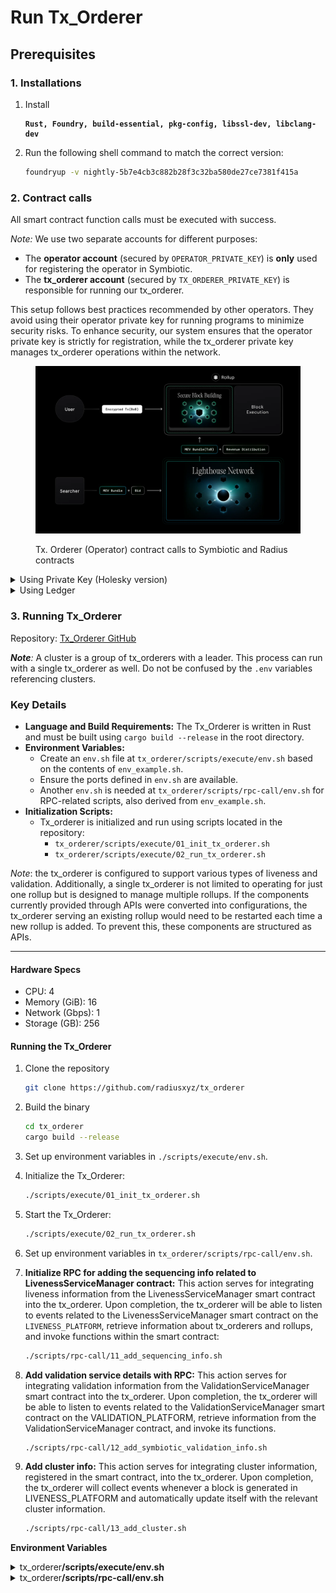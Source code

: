 # Run Tx\_Orderer

## **Prerequisites**

### **1. Installations**

1.  Install

    <pre><code><strong>Rust, Foundry, build-essential, pkg-config, libssl-dev, libclang-dev
    </strong></code></pre>
2.  Run the following shell command to match the correct version:

    ```sh
    foundryup -v nightly-5b7e4cb3c882b28f3c32ba580de27ce7381f415a
    ```

### 2. Contract calls

All smart contract function calls must be executed with success.

_Note:_ We use two separate accounts for different purposes:

* The **operator account** (secured by `OPERATOR_PRIVATE_KEY`) is **only** used for registering the operator in Symbiotic.
* The **tx\_orderer account** (secured by `TX_ORDERER_PRIVATE_KEY`) is responsible for running our tx\_orderer.

This setup follows best practices recommended by other operators. They avoid using their operator private key for running programs to minimize security risks. To enhance security, our system ensures that the operator private key is strictly for registration, while the tx\_orderer private key manages tx\_orderer operations within the network.

<figure><img src="../../../.gitbook/assets/image (26).png" alt=""><figcaption><p>Tx. Orderer (Operator) contract calls to Symbiotic and Radius contracts</p></figcaption></figure>

<details>

<summary>Using Private Key (Holesky version)</summary>

{% code overflow="wrap" %}
```sh
#!/bin/bash

# ============================
# Symbiotic Operator Setup
# ============================
# This script handles registration and opt-in processes for the Symbiotic contract.
# It interacts with the Ethereum Holesky testnet.

# Validation Related
# ---------------------------
# 1. Configuration
# ---------------------------
RPC_URL="https://ethereum-holesky-rpc.publicnode.com"  # Ethereum RPC URL

# Operator registration details
OPERATOR_REGISTRY_CONTRACT_ADDRESS="0x6F75a4ffF97326A00e52662d82EA4FdE86a2C548"
OPERATOR_PRIVATE_KEY=""  # Your operator private key

# Vault opt-in service details
OPERATOR_VAULT_OPT_IN_SERVICE_CONTRACT_ADDRESS="0x95CC0a052ae33941877c9619835A233D21D57351"
VAULT_CONTRACT_ADDRESS="0x919c0EbA1b68803cd453fF218b0E59e174d8C2b0"

# Network opt-in service details
OPERATOR_NETWORK_OPT_IN_SERVICE_CONTRACT_ADDRESS="0x58973d16FFA900D11fC22e5e2B6840d9f7e13401"
NETWORK_ADDRESS="0x47482dA197719f2CE0BAeBB7F72D1d7C1D6cc8bD"  # Ask network (rollup) team

# Operator details
OPERATOR_ADDRESS=""  # Your operator address

# Tx_Orderer registration details
LIVENESS_CONTRACT_ADDRESS="0xBE32Ae8d955747FD4Ab0818C927c3926F373E05E"  # Radius contract address
CLUSTER_ID="radius"  # Cluster ID (Ask network/rollup team)
TX_ORDERER_PRIVATE_KEY=""  # Your tx_orderer private key
TX_ORDERER_ADDRESS=""  # Your tx_orderer address

# ============================
# 2. Register Operator
# ============================
echo "Registering operator..."
cast send "$OPERATOR_REGISTRY_CONTRACT_ADDRESS" --rpc-url "$RPC_URL" --private-key "$OPERATOR_PRIVATE_KEY" \
"registerOperator()"

echo "Checking operator registration..."
cast call "$OPERATOR_REGISTRY_CONTRACT_ADDRESS" --rpc-url "$RPC_URL" \
"isEntity(address who)(bool)" "$OPERATOR_ADDRESS"
echo "Expected output: true"

# ============================
# 3. Opt-in to Vault
# ============================
echo "Opting in to vault..."
cast send "$OPERATOR_VAULT_OPT_IN_SERVICE_CONTRACT_ADDRESS" --rpc-url "$RPC_URL" --private-key "$OPERATOR_PRIVATE_KEY" \
"optIn(address vault)" "$VAULT_CONTRACT_ADDRESS"

echo "Checking vault opt-in status..."
cast call "$OPERATOR_VAULT_OPT_IN_SERVICE_CONTRACT_ADDRESS" --rpc-url "$RPC_URL" \
"isOptedIn(address who, address where)(bool)" "$OPERATOR_ADDRESS" "$VAULT_CONTRACT_ADDRESS"
echo "Expected output: true"

# ============================
# 4. Opt-in to Network
# ============================
echo "Opting in to network..."
cast send "$OPERATOR_NETWORK_OPT_IN_SERVICE_CONTRACT_ADDRESS" --rpc-url "$RPC_URL" --private-key "$OPERATOR_PRIVATE_KEY" \
"optIn(address network)" "$NETWORK_ADDRESS"

echo "Checking network opt-in status..."
cast call "$OPERATOR_NETWORK_OPT_IN_SERVICE_CONTRACT_ADDRESS" --rpc-url "$RPC_URL" \
"isOptedIn(address who, address where)(bool)" "$OPERATOR_ADDRESS" "$NETWORK_ADDRESS"
echo "Expected output: true"

# Liveness Related
# ============================
# 5. Register Tx_Orderer
# ============================
echo "Registering tx_orderer..."
cast send "$LIVENESS_CONTRACT_ADDRESS" --rpc-url "$RPC_URL" --private-key "$TX_ORDERER_PRIVATE_KEY" \
"registerTxOrderer(string clusterId)" "$CLUSTER_ID"

echo "Checking tx_orderer registration..."
cast call "$LIVENESS_CONTRACT_ADDRESS" --rpc-url "$RPC_URL" \
"isTxOrdererRegistered(string clusterId, address txOrderer)(bool)" "$CLUSTER_ID" "$TX_ORDERER_ADDRESS"
echo "Expected output: true"

```
{% endcode %}

</details>

<details>

<summary>Using Ledger</summary>

```sh
#!/bin/bash

# ============================
# Symbiotic Operator Setup (Ledger)
# ============================
# This script registers an operator and opts into services using a Ledger device for signing.
# All transactions interact with the Ethereum Holesky testnet.

# ---------------------------
# 1. Configuration
# ---------------------------
RPC_URL="https://ethereum-holesky-rpc.publicnode.com"  # Ethereum RPC URL

# Operator registration details
OPERATOR_REGISTRY_CONTRACT_ADDRESS="0x6F75a4ffF97326A00e52662d82EA4FdE86a2C548"

# Vault opt-in service details
OPERATOR_VAULT_OPT_IN_SERVICE_CONTRACT_ADDRESS="0x95CC0a052ae33941877c9619835A233D21D57351"
VAULT_CONTRACT_ADDRESS="0x919c0EbA1b68803cd453fF218b0E59e174d8C2b0"

# Network opt-in service details
OPERATOR_NETWORK_OPT_IN_SERVICE_CONTRACT_ADDRESS="0x58973d16FFA900D11fC22e5e2B6840d9f7e13401"
NETWORK_ADDRESS="0x47482dA197719f2CE0BAeBB7F72D1d7C1D6cc8bD"  # Ask network (rollup) team

# Operator details
OPERATOR_ADDRESS=""   # Your operator address

# Tx_orderer registration details
LIVENESS_CONTRACT_ADDRESS="0xBE32Ae8d955747FD4Ab0818C927c3926F373E05E"  # Radius contract address
CLUSTER_ID="radius"   # Cluster ID (Ask network/rollup team)
TX_ORDERER_ADDRESS=""  # Your tx_orderer address

# Validation Related
# ============================
# 2. Register Operator
# ============================
echo "Registering operator..."
cast send "$OPERATOR_REGISTRY_CONTRACT_ADDRESS" --rpc-url "$RPC_URL" --ledger \
"registerOperator()"

echo "Checking operator registration..."
cast call "$OPERATOR_REGISTRY_CONTRACT_ADDRESS" --rpc-url "$RPC_URL" \
"isEntity(address who)(bool)" "$OPERATOR_ADDRESS"
echo "Expected output: true"

# ============================
# 3. Opt-in to Vault
# ============================
echo "Opting in to vault..."
cast send "$OPERATOR_VAULT_OPT_IN_SERVICE_CONTRACT_ADDRESS" --rpc-url "$RPC_URL" --ledger \
"optIn(address vault)" "$VAULT_CONTRACT_ADDRESS"

echo "Checking vault opt-in status..."
cast call "$OPERATOR_VAULT_OPT_IN_SERVICE_CONTRACT_ADDRESS" --rpc-url "$RPC_URL" \
"isOptedIn(address who, address where)(bool)" "$OPERATOR_ADDRESS" "$VAULT_CONTRACT_ADDRESS"
echo "Expected output: true"

# ============================
# 4. Opt-in to Network
# ============================
echo "Opting in to network..."
cast send "$OPERATOR_NETWORK_OPT_IN_SERVICE_CONTRACT_ADDRESS" --rpc-url "$RPC_URL" --ledger \
"optIn(address network)" "$NETWORK_ADDRESS"

echo "Checking network opt-in status..."
cast call "$OPERATOR_NETWORK_OPT_IN_SERVICE_CONTRACT_ADDRESS" --rpc-url "$RPC_URL" \
"isOptedIn(address who, address where)(bool)" "$OPERATOR_ADDRESS" "$NETWORK_ADDRESS"
echo "Expected output: true"

# Liveness Related
# ============================
# 5. Register Tx_Orderer
# ============================
echo "Registering tx_orderer..."
cast send "$LIVENESS_CONTRACT_ADDRESS" --rpc-url "$RPC_URL" --ledger \
"registerTxOrderer(string clusterId)" "$CLUSTER_ID"

echo "Checking tx_orderer registration..."
cast call "$LIVENESS_CONTRACT_ADDRESS" --rpc-url "$RPC_URL" \
"isTxOrdererRegistered(string clusterId, address txOrderer)(bool)" "$CLUSTER_ID" "$TX_ORDERER_ADDRESS"
echo "Expected output: true"

```

</details>

### **3. Running Tx\_Orderer**

Repository: [Tx\_Orderer GitHub](https://github.com/radiusxyz/tx_orderer)

_**Note**:_ A cluster is a group of tx\_orderers with a leader. This process can run with a single tx\_orderer as well. Do not be confused by the `.env` variables referencing clusters.

### Key Details

* **Language and Build Requirements:** The Tx\_Orderer is written in Rust and must be built using `cargo build --release` in the root directory.
* **Environment Variables:**
  * Create an `env.sh` file at `tx_orderer/scripts/execute/env.sh` based on the contents of `env_example.sh`.
  * Ensure the ports defined in `env.sh` are available.
  * Another `env.sh` is needed at `tx_orderer/scripts/rpc-call/env.sh` for RPC-related scripts, also derived from `env_example.sh`.
* **Initialization Scripts:**
  * Tx\_orderer is initialized and run using scripts located in the repository:
    * `tx_orderer/scripts/execute/01_init_tx_orderer.sh`
    * `tx_orderer/scripts/execute/02_run_tx_orderer.sh`

_Note_: the tx\_orderer is configured to support various types of liveness and validation. Additionally, a single tx\_orderer is not limited to operating for just one rollup but is designed to manage multiple rollups. If the components currently provided through APIs were converted into configurations, the tx\_orderer serving an existing rollup would need to be restarted each time a new rollup is added. To prevent this, these components are structured as APIs.

***

#### Hardware Specs

* CPU: 4
* Memory (GiB): 16
* Network (Gbps): 1
* Storage (GB): 256

#### Running the Tx\_Orderer

1.  Clone the repository&#x20;

    ```sh
    git clone https://github.com/radiusxyz/tx_orderer
    ```
2.  Build the binary

    ```sh
    cd tx_orderer
    cargo build --release
    ```
3. Set up environment variables in `./scripts/execute/env.sh`.
4.  Initialize the Tx\_Orderer:

    ```bash
    ./scripts/execute/01_init_tx_orderer.sh
    ```
5.  Start the Tx\_Orderer:

    ```bash
    ./scripts/execute/02_run_tx_orderer.sh
    ```
6. Set up environment variables in `tx_orderer/scripts/rpc-call/env.sh`.
7.  **Initialize RPC for adding the sequencing info related to LivenessServiceManager contract:** This action serves for integrating liveness information from the LivenessServiceManager smart contract into the tx\_orderer. Upon completion, the tx\_orderer will be able to listen to events related to the LivenessServiceManager smart contract on the `LIVENESS_PLATFORM`, retrieve information about tx\_orderers and rollups, and invoke functions within the smart contract:

    ```bash
    ./scripts/rpc-call/11_add_sequencing_info.sh
    ```
8.  **Add validation service details with RPC:** This action serves for integrating validation information from the ValidationServiceManager smart contract into the tx\_orderer. Upon completion, the tx\_orderer will be able to listen to events related to the ValidationServiceManager smart contract on the VALIDATION\_PLATFORM, retrieve information from the ValidationServiceManager contract, and invoke its functions.

    ```bash
    ./scripts/rpc-call/12_add_symbiotic_validation_info.sh
    ```
9.  **Add cluster info:** This action serves for integrating cluster information, registered in the smart contract, into the tx\_orderer. Upon completion, the tx\_orderer will collect events whenever a block is generated in LIVENESS\_PLATFORM and automatically update itself with the relevant cluster information.&#x20;

    ```bash
    ./scripts/rpc-call/13_add_cluster.sh
    ```

**Environment Variables**

<details>

<summary>tx_orderer<strong>/scripts/execute/env.sh</strong></summary>

{% code overflow="wrap" %}
```bash
#!/bin/bash
SCRIPT_PATH="$( cd -- "$(dirname "$0")" >/dev/null 2>&1 ; pwd -P )"
PROJECT_ROOT_PATH="$( cd $SCRIPT_PATH/../.. >/dev/null 2>&1 ; pwd -P )"

BIN_FILE_NAME="tx_orderer"
BIN_PATH="$PROJECT_ROOT_PATH/scripts/$BIN_FILE_NAME"

DATA_PATH=$PROJECT_ROOT_PATH/data
CONFIG_FILE_PATH=$DATA_PATH/Config.toml
PRIVATE_KEY_PATH=$DATA_PATH/signing_key

# Copy the new version's binary to the scripts directory
if [[ -f "$PROJECT_ROOT_PATH/target/release/$BIN_FILE_NAME" ]]; then
  cp $PROJECT_ROOT_PATH/target/release/$BIN_FILE_NAME $PROJECT_ROOT_PATH/scripts
fi

# Check if the binary exists
if [[ ! -f "$BIN_PATH" ]]; then
    echo "Error: Tx_orderer binary not found at $BIN_PATH"
    echo "Please run this command 'cp $PROJECT_ROOT_PATH/target/release/$BIN_FILE_NAME $PROJECT_ROOT_PATH/scripts"
    exit 1
fi

# ONLY THE FOLLOWING VARIABLES SHOULD BE CHANGED

# ============================
# Tx_Orderer Configuration
# ============================

# ⚠️ NOTE: The following values are provided for contracts deployed on the Ethereum Holesky testnet. 
# ⚠️ If you're deploying to a different network, update these values accordingly.

# ---------------------------------
# 🔑 Tx_Orderer Private Key
# ---------------------------------
# Used for signing various data, such as order commitments for users, block commitments for validation, etc.
TX_ORDERER_PRIVATE_KEY="0xe090d38fc4b19212e1b61fd32f02c9f928fedaa3338c13e0911fde837762d9ee"  # ⚠️ Change this before deploying.

# ---------------------------------
# 🔄 Tx_Orderer RPC URLs
# ---------------------------------
# Used for storing node-related information.
TX_ORDERER_INTERNAL_RPC_URL="http://127.0.0.1:4000"  # Internal IP - Update as needed.

# Used for communication within the cluster.
TX_ORDERER_CLUSTER_RPC_URL="http://127.0.0.1:5555"   # External IP - Update as needed.

# Used for retrieving blocks and order commitments from the transaction orderer.
TX_ORDERER_EXTERNAL_RPC_URL="http://127.0.0.1:5556"  # External IP - Update as needed.

# ---------------------------------
# 🔐 DKG (Distributed Key Generator)
# ---------------------------------
# Used for retrieving the decryption key from the DKG.
DISTRIBUTED_KEY_GENERATOR_RPC_URL="http://127.0.0.1:7100"  # External DKG RPC URL - Update as needed.

# ---------------------------------
# 🌱 Seeder Configuration
# ---------------------------------
# Used for registering the transaction orderer's IP and providing the IPs of other transaction orderers in the cluster.
SEEDER_RPC_URL="http://127.0.0.1:6000"  # External Seeder RPC URL - Update as needed.
```
{% endcode %}

</details>

<details>

<summary>tx_orderer<strong>/scripts/rpc-call/env.sh</strong></summary>

<pre class="language-bash" data-overflow="wrap"><code class="lang-bash"><strong>#!/bin/bash
</strong>
# ============================
# Tx_Orderer Configuration
# ============================

# ⚠️ NOTE: The following values are for the Ethereum Holesky testnet.
# ⚠️ If you're deploying to a different network, update them accordingly.

# ---------------------------------
# 🔄 Tx_Orderer RPC Configuration
# ---------------------------------
# The RPC endpoint for registering the transaction orderer for both the Liveness and Validation services.
TX_ORDERER_INTERNAL_RPC_URL="http://127.0.0.1:4000"  # Internal IP - Update this with your correct IP.

# ============================
# 🔵 LivenessServiceManager Contract
# ============================

# ⚠️ DO NOT CHANGE THESE VALUES ⚠️
# The blockchain on which the LivenessServiceManager contract is deployed, currently Ethereum.
LIVENESS_PLATFORM="ethereum"  # Options: [ethereum]

# The network that provides liveness service, currently Radius.
LIVENESS_SERVICE_PROVIDER="radius"  # Options: [radius]

# Ethereum RPC &#x26; WebSocket URLs for the LivenessServiceManager contract.
LIVENESS_RPC_URL="https://ethereum-holesky-rpc.publicnode.com"
LIVENESS_WS_URL="wss://ethereum-holesky-rpc.publicnode.com"

# 📍 LivenessServiceManager contract address (provided by Radius).
LIVENESS_CONTRACT_ADDRESS="0xBE32Ae8d955747FD4Ab0818C927c3926F373E05E"

# 🏗️ Cluster ID (provided by the network/rollup team).
# A unique identifier for the cluster.
CLUSTER_ID="radius"  # ⚠️ Update this if necessary.

# ============================
# 🟡 ValidationServiceManager Contract
# ============================

# ⚠️ DO NOT CHANGE THESE VALUES ⚠️
# The blockchain on which the ValidationServiceManager is deployed, currently Ethereum.
VALIDATION_PLATFORM="ethereum"  # Options: [ethereum]

# The network providing validation services, either Symbiotic or EigenLayer.
VALIDATION_SERVICE_PROVIDER="symbiotic"  # Options: [eigen_layer / symbiotic]

# Ethereum RPC &#x26; WebSocket URLs for the ValidationServiceManager contract.
VALIDATION_RPC_URL="https://ethereum-holesky-rpc.publicnode.com"
VALIDATION_WS_URL="wss://ethereum-holesky-rpc.publicnode.com"

# 📍 ValidationServiceManager contract (provided by the network/rollup team).
# The address of the deployed ValidationServiceManager, used for validating block commitments and other restaking-related matters.
VALIDATION_SERVICE_MANAGER_CONTRACT_ADDRESS="0x886404D7b959B01E351FC975Aa298e4c2b6F9d55"
</code></pre>

</details>
